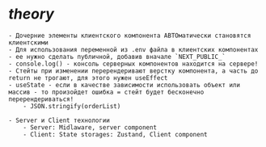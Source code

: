 # _theory_
	- Дочерние элементы клиентского компонента АВТОматически становятся клиентскими
	- Для использования переменной из .env файла в клиентских компонентах - ее нужно сделать публичной, добавив вначале `NEXT_PUBLIC_`
	- console.log() - консоль серверных компонентов находится на сервере!
	- Стейты при изменении перерендеривают верстку компонента, а часть до return не трогают, для этого нужен useEffect
	- useState - если в качестве зависимости использовать объект или массив - то произойдет ошибка = стейт будет бесконечно перерендериваться!
		- JSON.stringify(orderList)

	- Server и Client технологии
		- Server: Midlaware, server component
		- Client: State storages: Zustand, Client component